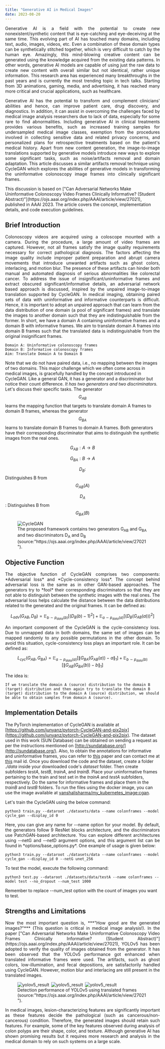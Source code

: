 ```yaml
---
title: "Generative AI in Medical Images"
date: 2023-08-20
---
```

<p style="text-align: justify;">
Generative AI is a field with the potential to create new nonexistent/synthetic content that is eye-catching and eye-deceiving at the same time. This evolving part of AI has touched many domains, including text, audio, images, videos, etc. Even a combination of these domain types can be synthetically stitched together, which is very difficult to catch by the human eye. Amazingly, this mind-blowing creative content can be generated using the knowledge acquired from the existing data patterns. In other words, generative AI models are capable of using just the raw data to create new content with overall similar but not identical, rather unique information. This research area has experienced many breakthroughs in the past years and is currently the most trending topic in tech talks. Starting from 3D animations, gaming, media, and advertising, it has reached many more critical and crucial applications, such as healthcare.
</p>
<p style="text-align: justify;">
Generative AI has the potential to transform and complement clinicians' abilities and hence, can improve patient care, drug discovery, and diagnostics. In addition, it can assist in overcoming the challenges faced by medical image analysis researchers due to lack of data, especially for some rare to find abnormalities. Including generative AI in clinical treatments provides various benefits, such as increased training samples for undersampled medical image classes, exemption from the procedures involved in collecting sensitive data and related privacy concerns, and personalized plans for retrospective treatments based on the patient's medical history. Apart from new content generation, the image-to-image translations supported by generative models introduce new ways to explore some significant tasks, such as noise/artifacts removal and domain adaptation. This article discusses a similar artifacts removal technique using CycleGAN which explores the abilities of generative models in transforming the uninformative colonoscopy image frames into clinically significant frames. 
</p>
This discussion is based on ["Can Adversarial Networks Make Uninformative Colonoscopy Video Frames Clinically Informative? (Student Abstract)"](https://ojs.aaai.org/index.php/AAAI/article/view/27021), published in AAAI 2023. The article covers the concept, implementation details, and code execution guidelines.


## Brief Introduction 
<p style="text-align: justify;">
Colonoscopy videos are acquired using a coloscope mounted with a camera. During the procedure, a large amount of video frames are captured. However, not all frames satisfy the image quality requirements necessary for correct pathological diagnosis. The factors affecting the image quality include improper patient preparation and abrupt camera movements that introduce unwanted artifacts such as ghost colors, interlacing, and motion blur. The presence of these artifacts can hinder both manual and automated diagnosis of serious abnormalities like colorectal cancer. To address the issue of insignificant/uninformative frames and  extract obscured significant/informative details, an adversarial network based approach is discussed, inspired by the unpaired image-to-image translation supported by CycleGAN. In medical imaging, obtaining paired sets of data with uninformative and informative counterparts is difficult. Hence, it is important to adopt an unpaired approach that can learn from the data distribution of one domain (a pool of significant frames) and translate the images to another domain such that they are indistinguishable from the former. In short, we have a domain A containing uninformative frames and a domain B with informative frames. We aim to translate domain A frames into domain B frames such that the translated data is indistinguishable from the original insignificant frames.
</p>

```
Domain A: Uninformative colonoscopy frames
Domain B: Informative colonoscopy frames
Aim: Translate Domain A to Domain B
```
<script type="text/javascript" async
  src="https://cdn.mathjax.org/mathjax/latest/MathJax.js?config=TeX-MML-AM_CHTML">
</script>

Note that we do not have paired data, i.e., no mapping between the images of two domains. This major challenge which we often come across in medical images, is gracefully handled by the concept introduced in CycleGAN. Like a general GAN, it has a generator and a discriminator but notice their count difference. *It has two generators and two discriminators.* Let's discuss their specific tasks. The generator $$ G_{AB} $$ learns the mapping function that targets to translate domain A frames to domain B frames, whereas the generator $$ G_{BA} $$ learns to translate domain B frames to domain A frames. Both generators have their corresponding discriminator that aims to distinguish the synthetic images from the real ones.



$$ G_{AB}: A \rightarrow B $$ 

$$ G_{BA}: B \rightarrow A $$ 

$$ D_B:$$ Distinguishes B from $$ G_{AB}(A) $$ 

$$ D_A $$: Distinguishes B from $$ G_{BA}(B) $$

<figure>
  <img src="/my_pages/assets/cyclegan_diag.png" alt="CycleGAN">
  <figcaption>The proposed framework contains two generators G<sub>AB</sub> and G<sub>BA</sub> and two discriminators D<sub>A</sub> and D<sub>B</sub> (source:"https://ojs.aaai.org/index.php/AAAI/article/view/27021").</figcaption>
</figure>



## Objective Function
<p style="text-align: justify;">
The objective function of CycleGAN comprises two components: *Adversarial loss* and *Cycle-consistency loss*. The concept behind adversarial loss is the same as in other GAN-based approaches. The generators try to *fool* their corresponding discriminators so that they are not able to distinguish between the synthetic images with the real ones. The adversarial loss helps calculate the distance between the data distributions related to the generated and the original frames. It can be defined as:
</p>

$$
L_{adv}(G_{AB}, D_B) = \mathbb{E}_{b\sim p_{data}(b)}[(D_B (b)-1)^2] + \mathbb{E}_{a\sim p_{data}(a)}[(D_B(G_{AB}(a)))^2]
$$
<p style="text-align: justify;">
An important component of the CycleGAN is the cycle-consistency loss. Due to unmapped data in both domains, the same set of images can be mapped randomly to any possible permutations in the other domain. To avoid this situation, cycle-consistency loss plays an important role. It can be defined as:
</p>

$$
L_{cyc}(G_{AB}, G_{BA}) = \mathbb{E}_{a\sim p_{data}(a)}[\lVert G_{BA}(G_{AB}(a))-a\rVert_1] + \mathbb{E}_{b\sim p_{data}(b)}[\lVert G_{AB}(G_{BA}(b))-b\rVert_1]
$$


The idea is:

```
If we translate the domain A (source) distribution to the domain B (target) distribution and then again try to translate the domain B (target) distribution to the domain A (source) distribution, we should be able to obtain samples from domain A (source). 
```

## Implementation Details

The PyTorch implementation of CycleGAN is available at [https://github.com/junyanz/pytorch-CycleGAN-and-pix2pix](https://github.com/junyanz/pytorch-CycleGAN-and-pix2pix). The dataset used in this work (SUN Database) can be obtained on sending a request as per the instructions mentioned on [http://sundatabase.org/](http://sundatabase.org/). Also, to obtain the annotations for informative and uninformative frames, you can refer to [this](https://ieeexplore.ieee.org/abstract/document/10017475/) paper and can contact me at [this](mailto:vanshalisharma@iitg.ac.in)
mail id. 
Once you download the code and the dataset, create a folder *./data* inside your downloaded code's *dataset* folder. Then create subfolders *testA*, *testB*, *trainA*, and *trainB*. Place your uninformative frames pertaining to the train and test set in the *trainA* and *testA* subfolders, respectively. Do the same for informative frames and place them in the *trainB* and *testB* folders. 
To run the files using the docker image, you can use the image available at [vanshalisharma/my_kubernetes_image:cgan](vanshalisharma/my_kubernetes_image:cgan). 


Let's train the CycleGAN using the below command:
```
python3 train.py --dataroot ./datasets/data --name colonframes --model cycle_gan --display_id 0
```
<p style="text-align: justify;">
Here, you can give any name for --name option for your model. By default, the generators follow 9 ResNet blocks architecture, and the discriminators use PatchGAN-based architecture. You can explore different architectures using --netG and --netD argument options, and this argument list can be found in *options/base_options.py*. One example of usage is given below:
</p>

```
python3 train.py --dataroot ./datasets/data --name colonframes --model cycle_gan --display_id 0 --netG unet_256 
```

To test the model, execute the following command:

```
python3 test.py --dataroot ./datasets/data/testA --name colonframes --model test --no_dropout --num_test 1000
```

Remember to replace --num_test option with the count of images you want to test. 

## Strengths and Limitations
<p style="text-align: justify;">
Now the most important question is, ***"How good are the generated images?"*** (This question is critical in medical image analysis!). In the paper ["Can Adversarial Networks Make Uninformative Colonoscopy Video Frames Clinically Informative? (Student Abstract)"](https://ojs.aaai.org/index.php/AAAI/article/view/27021), YOLOv5 has been adopted to verify the quality of images obtained from the generator. It has been observed that the YOLOv5 performance got enhanced when translated informative frames were used. The artifacts, such as ghost colors, low-illumination, and fecal depositions, are satisfactorily handled using CycleGAN. However, motion blur and interlacing are still present in the translated images. 
</p>

<figure>
  <div style="display: inline-block; width: 25%;">
    <img src="/my_pages/assets/dia1.png" alt="yolov5_result">
  </div>
  <div style="display: inline-block; width: 25%;">
    <img src="/my_pages/assets/dia2.png" alt="yolov5_result">
  </div>
  <div style="display: inline-block; width: 25%;">
    <img src="/my_pages/assets/dia3.png" alt="yolov5_result">
  </div>
  <figcaption>Detection performance of YOLOv5 using translated frames (source:"https://ojs.aaai.org/index.php/AAAI/article/view/27021").</figcaption>
</figure>
<p style="text-align: justify;">
In medical images, lesion-characterizing features are significantly important as these features decide the pathological (such as cancerous/non-cancerous) condition. Therefore, the generated images should retain such features. For example, some of the key features observed during analysis of colon polyps are their shape, color, and texture. Although generative AI has shown promising results but it requires more research and analysis in the medical domain to rely on such systems on a large scale.  
</p>









